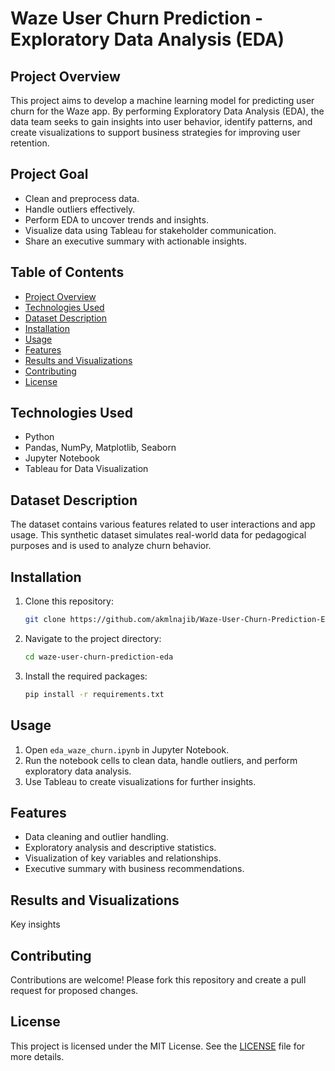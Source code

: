# Waze User Churn Prediction - Exploratory Data Analysis (EDA)

## Project Overview
This project aims to develop a machine learning model for predicting user churn for the Waze app. By performing Exploratory Data Analysis (EDA), the data team seeks to gain insights into user behavior, identify patterns, and create visualizations to support business strategies for improving user retention.

## Project Goal
- Clean and preprocess data.
- Handle outliers effectively.
- Perform EDA to uncover trends and insights.
- Visualize data using Tableau for stakeholder communication.
- Share an executive summary with actionable insights.

## Table of Contents
- [Project Overview](#project-overview)
- [Technologies Used](#technologies-used)
- [Dataset Description](#dataset-description)
- [Installation](#installation)
- [Usage](#usage)
- [Features](#features)
- [Results and Visualizations](#results-and-visualizations)
- [Contributing](#contributing)
- [License](#license)

## Technologies Used
- Python
- Pandas, NumPy, Matplotlib, Seaborn
- Jupyter Notebook
- Tableau for Data Visualization

## Dataset Description
The dataset contains various features related to user interactions and app usage. This synthetic dataset simulates real-world data for pedagogical purposes and is used to analyze churn behavior.

## Installation
1. Clone this repository:
   ```bash
   git clone https://github.com/akmlnajib/Waze-User-Churn-Prediction-EDA.git
   ```
2. Navigate to the project directory:
   ```bash
   cd waze-user-churn-prediction-eda
   ```
3. Install the required packages:
   ```bash
   pip install -r requirements.txt
   ```

## Usage
1. Open `eda_waze_churn.ipynb` in Jupyter Notebook.
2. Run the notebook cells to clean data, handle outliers, and perform exploratory data analysis.
3. Use Tableau to create visualizations for further insights.

## Features
- Data cleaning and outlier handling.
- Exploratory analysis and descriptive statistics.
- Visualization of key variables and relationships.
- Executive summary with business recommendations.

## Results and Visualizations
Key insights

## Contributing
Contributions are welcome! Please fork this repository and create a pull request for proposed changes.

## License
This project is licensed under the MIT License. See the [LICENSE](LICENSE) file for more details.
